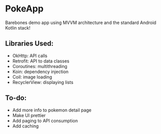 # PokeApp
Barebones demo app using MVVM architecture and the standard Android Kotlin stack!

## Libraries Used:
- OkHttp: API calls
- Retrofit: API to data classes
- Coroutines: multithreading
- Koin: dependency injection
- Coil: image loading
- RecyclerView: displaying lists

## To-do:
- Add more info to pokemon detail page
- Make UI prettier
- Add paging to API consumption
- Add caching
